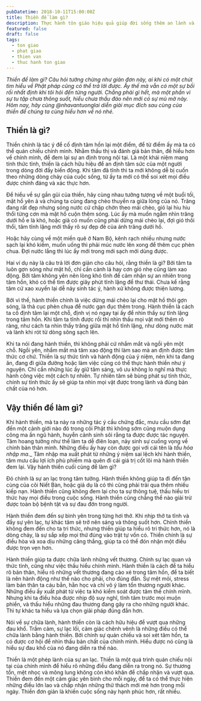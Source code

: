 ```yaml
---
pubDatetime: 2018-10-11T15:00:00Z
title: Thiền để làm gì?
description: Thực hành tôn giáo hiệu quả giúp đời sống thêm an lành và hạnh phúc, giác ngộ nhiều điều hữu ích để đem lại năng lượng tích cực cho bản thân, và giá trị đẹp cho cộng đồng.
featured: false
draft: false
tags:
  - ton giao
  - phat giao
  - thien van
  - thuc hanh ton giao
---
```


_Thiền để làm gì? Câu hỏi tưởng chừng như giản đơn này, ai khi có một chút tìm hiểu về Phật pháp cũng có thể trả lời được. Ấy thế mà vẫn có một sự bối rối nhất định khi tôi hỏi đến từng người. Chẳng phải gì hết, mà một phần vì sự tu tập chưa thông suốt, hiểu chưa thấu đáo nên mới có sự mù mờ này. Hôm nay, hãy cùng @nhavantuonglai diễn giải mục đích sau cùng của thiền để chúng ta cùng hiểu hơn về nó nhé._

## Thiền là gì?

Thiền chính là tác ý để cố định tâm hồn lại một điểm, để từ điểm ấy mà ta có thể quán chiếu chính mình. Nhằm thấu thị và đánh giá bản thân, để hiểu hơn về chính mình, để đem lại sự an định trong nội tại. Là một khái niệm mang tính thức tỉnh, thiền là cách hữu hiệu để an định tâm sức của một người trong dòng đời đầy biến động. Khi tâm đã tĩnh thì ta mới không dễ bị cuốn theo những dòng chảy của cuộc sống, từ ấy ta mới có thể soi xét mọi điều được chính đáng và xác thực hơn.

Để hiểu về sự gần gũi của thiền, hãy cùng nhau tưởng tượng về một buổi tối, mặt hồ yên ả và chúng ta cùng đang chèo thuyền ra giữa lòng của nó. Trăng đang rất đẹp nhưng sóng nước cứ chập chờn theo mái chèo, gió lại hiu hiu thổi từng cơn mà mặt hồ cuộn thêm sóng. Lúc ấy mà muốn ngắm nhìn trăng dưới hồ e là khó, hoặc giả có muốn cũng phải dừng mái chèo lại, đợi gió thôi thổi, tâm tĩnh lặng mới thấy rõ sự đẹp đẽ của ánh trăng dưới hồ.

Hoặc hãy cùng về một miền quê ở Nam Bộ, kênh rạch nhiều nhưng nước sạch lại khó kiếm, muốn uống thì phải múc nước lên xong để thêm cục phèn chua. Đợi nước lắng thì lúc ấy mới trong mới sạch mới dùng được.

Hai ví dụ này là câu trả lời đơn giản cho câu hỏi, rằng thiền là gì? Bởi tâm ta luôn gợn sóng như mặt hồ, chỉ cần cành lá hay cơn gió nhẹ cũng làm xao động. Bởi tâm không yên nên lòng khó tĩnh để cảm nhận sự an nhiên trong tâm hồn, khó có thể tìm được giây phút tĩnh lặng để thư thái. Chưa kể rằng tâm cứ xao xuyến lại dễ nảy sinh tác ý, hành xử không được thiện lương.

Bởi vì thế, hành thiền chính là việc dừng mái chèo lại cho mặt hồ thôi gợn sóng, là thả cục phèn chua để nước gạn đục thêm trong. Hành thiền là cách ta cố định tâm lại một chỗ, định vị nó ngay tại ấy để nhìn thấy sự tĩnh lặng trong tâm hồn. Khi tâm ta tĩnh được rồi thì nhìn thấu mọi vật mới thêm rõ ràng, như cách ta nhìn thấy trăng giữa mặt hồ tĩnh lặng, như dòng nước mát và lành khi rót từ dòng sông sạch lên.

Khi ta nói đang hành thiền, thì không phải cứ nhắm mắt và ngồi yên một chỗ. Ngồi yên, nhắm mắt mà tâm xao động thì làm sao mà an định được tâm thức cơ chứ. Thiền là sự thức tỉnh và hành động của ý niệm, nên khi ta đang ăn, đang đi giữa đường hoặc làm việc cũng có thể thực hành thiền như ý nguyện. Chỉ cần những lúc ấy giữ tâm sáng, vô ưu không lo nghĩ mà thực hành công việc một cách tự nhiên. Tự nhiên tâm sẽ bùng phát sự tỉnh thức, chính sự tỉnh thức ấy sẽ giúp ta nhìn mọi vật được trong lành và đúng bản chất của nó hơn.

## Vậy thiền để làm gì?

Khi hành thiền, mà ta nảy ra những tác ý cầu chứng đắc, mưu cầu sớm đạt đến một cảnh giới nào đó trong cõi Phật thì không sớm cũng muộn dụng công ma ấn ngũ hành, huyễn cảnh sinh sôi rằng ta được được tác nguyện. Tâm hoang tưởng như thế làm ta dễ điên loạn, nảy sinh sự cuồng vọng về chính bản thân mình. Những điều ấy hay còn được gọi với cái tên là _tẩu hỏa nhập ma_._ Tâm nhập ma xuất phát từ những ý niệm sai lệch khi hành thiền, tâm mưu cầu lợi ích phù phiếm mà quên đi cái giá trị cốt lõi mà hành thiền đem lại. Vậy hành thiền cuối cùng để làm gì?

Đó chính là sự an lạc trong tâm tưởng. Hành thiền không giúp ta đi đến tận cùng của cõi Niết Bàn, hoặc giả dụ là có thì cũng phải trải qua thêm nhiều kiếp nạn. Hành thiền cũng không đem lại cho ta sự thông tuệ, thấu hiểu tri thức hay mọi điều trong cuộc sống. Hành thiền cũng chẳng thể nào giải trừ được toàn bộ bệnh tật và sự đau đớn trong người.

Hành thiền đem đến sự bình yên trong từng hơi thở. Khi nhịp thở ta tĩnh và đầy sự yên lạc, tự khác tâm sẽ trở nên sáng và thông suốt hơn. Chính thiền không đem đến cho ta tri thức, nhưng thiền giúp ta hiểu rõ tri thức hơn, nó là dòng chảy, là sự sắp xếp mọi thứ đúng vào trật tự vốn có. Thiền chính là sự điều hòa và xoa dịu những căng thẳng, giúp ta có thể đón nhận một điều được trọn vẹn hơn.

Hành thiền giúp ta được chữa lành những vết thương. Chính sự lạc quan và thức tỉnh, cũng như việc thấu hiểu chính mình. Hành thiền là cách để ta hiểu rõ bản thân, hiểu rõ những vết thương đang cào xé trong tâm hồn, để ta biết là nên hành động như thế nào cho phải, cho đúng đắn. Sự mệt mỏi, stress làm bản thân ta cáu bẳn, hằn học và chỉ vô ý làm tổn thương người khác. Những điều ấy xuất phát từ việc ta khó kiểm soát được tâm thế chính mình. Nhưng khi ta điều hòa được nhịp độ suy nghĩ, tĩnh tâm trước mọi muộn phiền, và thấu hiểu những đau thương đang gây ra cho những người khác. Thì tự khác ta hiểu và lựa chọn giải pháp đúng đắn hơn.

Nói về sự chữa lành, hành thiền còn là cách hữu hiệu để vượt qua những đau khổ. Trầm cảm, sự lạc lối, cảm giác chênh vênh là những điều có thể chữa lành bằng hành thiền. Bởi chính sự quán chiếu và soi xét tâm hồn, ta có được cơ hội để nhìn thấu bản chất của chính mình. Hiểu được nó cũng là hiểu sự đau khổ của nó đang diễn ra thế nào.

Thiền là một phép lành của sự an lạc. Thiền là một quá trình quán chiếu nội tại của chính mình để hiểu rõ những điều đang diễn ra trong nó. Sự thương tổn, mệt nhọc và mông lung không còn khó khăn để chấp nhận và vượt qua. Thiền đem đến một cảm giác yên bình cho mỗi ngày, để ta có thể thực hiện những điều lớn lao và chấp nhận những thử thách mới mẻ hơn trong mỗi ngày. Thiền đơn giản là khiến cuộc sống này hạnh phúc hơn, rất nhiều.
